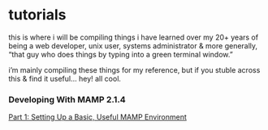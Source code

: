 # tutorials

this is where i will be compiling things i have learned over my 20+ years of being a web developer, unix user, systems administrator & more generally, “that guy who does things by typing into a green terminal window.”

i’m mainly compiling these things for my reference, but if you stuble across this & find it useful… hey! all cool.

### Developing With MAMP 2.1.4
[Part 1: Setting Up a Basic, Useful MAMP Environment](tutorials/mamp_part_1)